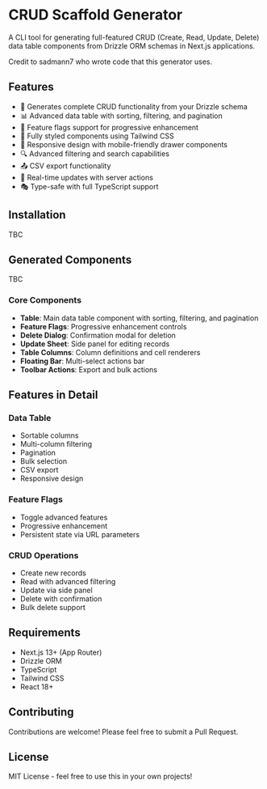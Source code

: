 # CRUD Scaffold Generator

A CLI tool for generating full-featured CRUD (Create, Read, Update, Delete) data table components from Drizzle ORM schemas in Next.js applications.

Credit to sadmann7 who wrote code that this generator uses.

## Features

- 🚀 Generates complete CRUD functionality from your Drizzle schema
- 📊 Advanced data table with sorting, filtering, and pagination
- 🎯 Feature flags support for progressive enhancement
- 🎨 Fully styled components using Tailwind CSS
- 📱 Responsive design with mobile-friendly drawer components
- 🔍 Advanced filtering and search capabilities
- 📤 CSV export functionality
- 🔄 Real-time updates with server actions
- 🎭 Type-safe with full TypeScript support

## Installation
TBC


## Generated Components
TBC

### Core Components

- **Table**: Main data table component with sorting, filtering, and pagination
- **Feature Flags**: Progressive enhancement controls
- **Delete Dialog**: Confirmation modal for deletion
- **Update Sheet**: Side panel for editing records
- **Table Columns**: Column definitions and cell renderers
- **Floating Bar**: Multi-select actions bar
- **Toolbar Actions**: Export and bulk actions

## Features in Detail

### Data Table
- Sortable columns
- Multi-column filtering
- Pagination
- Bulk selection
- CSV export
- Responsive design

### Feature Flags
- Toggle advanced features
- Progressive enhancement
- Persistent state via URL parameters

### CRUD Operations
- Create new records
- Read with advanced filtering
- Update via side panel
- Delete with confirmation
- Bulk delete support

## Requirements

- Next.js 13+ (App Router)
- Drizzle ORM
- TypeScript
- Tailwind CSS
- React 18+

## Contributing

Contributions are welcome! Please feel free to submit a Pull Request.

## License

MIT License - feel free to use this in your own projects!